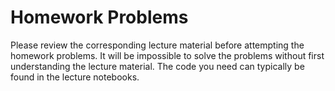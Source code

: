 # Homework Problems

Please review the corresponding lecture material before attempting the homework problems.
It will be impossible to solve the problems without first understanding the lecture material.
The code you need can typically be found in the lecture notebooks.